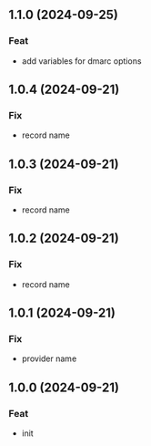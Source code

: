 
## 1.1.0 (2024-09-25)

### Feat

- add variables for dmarc options

## 1.0.4 (2024-09-21)

### Fix

- record name

## 1.0.3 (2024-09-21)

### Fix

- record name

## 1.0.2 (2024-09-21)

### Fix

- record name

## 1.0.1 (2024-09-21)

### Fix

- provider name

## 1.0.0 (2024-09-21)

### Feat

- init
